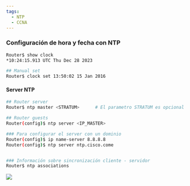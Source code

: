 ```yaml
---
tags:
  - NTP
  - CCNA
---
```


### Configuración de hora y fecha con NTP
``` bash
Router$ show clock
*10:24:15.913 UTC Thu Dec 28 2023

## Manual set
Router$ clock set 13:50:02 15 Jan 2016
```

#### Server NTP

``` bash
## Router server
Router$ ntp master <STRATUM>      # El parametro STRATUM es opcional

## Router guests
Router(config)$ ntp server <IP_MASTER> 

### Para configurar el server con un dominio
Router(config)$ ip name-server 8.8.8.8
Router(config)$ ntp server ntp.cisco.come
```

``` bash

### Información sobre sincronización cliente - servidor
Router$ ntp associations
```

![](Screenshot%20from%202023-12-28%2007-50-16.png)